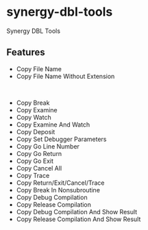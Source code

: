 # synergy-dbl-tools

Synergy DBL Tools

## Features

* Copy File Name
* Copy File Name Without Extension
<br>

* Copy Break
* Copy Examine
* Copy Watch
* Copy Examine And Watch
* Copy Deposit
* Copy Set Debugger Parameters
* Copy Go Line Number
* Copy Go Return
* Copy Go Exit
* Copy Cancel All
* Copy Trace
* Copy Return/Exit/Cancel/Trace
* Copy Break In Nonsubroutine
* Copy Debug Compilation
* Copy Release Compilation
* Copy Debug Compilation And Show Result
* Copy Release Compilation And Show Result